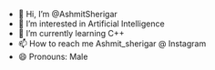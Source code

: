 - 👋 Hi, I’m @AshmitSherigar
- 👀 I’m interested in Artificial Intelligence
- 🌱 I’m currently learning C++
- 📫 How to reach me Ashmit_sherigar @ Instagram
- 😄 Pronouns: Male

<!---
AshmitSherigar/AshmitSherigar is a ✨ special ✨ repository because its `README.md` (this file) appears on your GitHub profile.
You can click the Preview link to take a look at your changes.
--->
